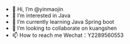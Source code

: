- 👋 Hi, I’m @yinmaojin
- 👀 I’m interested in Java
- 🌱 I’m currently learning Java Spring boot
- 💞️ I’m looking to collaborate on kuangshen
- 📫 How to reach me Wechat：Y2289560553

<!---
yinmaojin/yinmaojin is a ✨ special ✨ repository because its `README.md` (this file) appears on your GitHub profile.
You can click the Preview link to take a look at your changes.
--->

